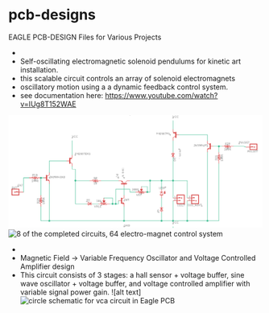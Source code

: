 # pcb-designs
EAGLE PCB-DESIGN Files for Various Projects

+ 
+ Self-oscillating electromagnetic solenoid pendulums for kinetic art installation. 
 + this scalable circuit controls an array of solenoid electromagnets 
 + oscillatory motion using a a dynamic feedback control system. 
+ see documentation here: https://www.youtube.com/watch?v=IUg8T152WAE 

![alt text](images/ckt.png)
![8 of the completed circuits, 64 electro-magnet control system](images/ckt-photo.png) 

+
+ Magnetic Field -> Variable Frequency Oscillator and Voltage Controlled Amplifier design 
+ This circuit consists of 3 stages: a hall sensor + voltage buffer, sine wave oscillator + voltage buffer, and voltage controlled amplifier with variable signal power gain. 
![alt text] 
![circle schematic for vca circuit in Eagle PCB](images/vca-schematic)
